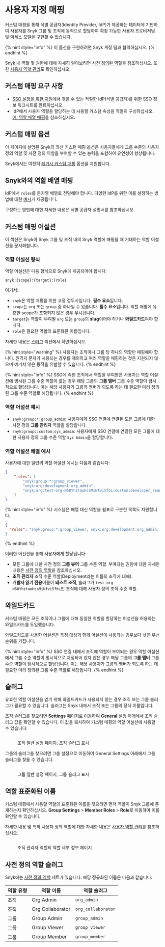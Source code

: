# 사용자 지정 매핑

커스텀 매핑을 통해 식별 공급자(Identity Provider, IdP)가 제공하는 데이터에 기반하여 사용자를 Snyk 그룹 및 조직에 동적으로 할당하여 확장 가능한 사용자 프로비저닝 및 액세스 모델을 구현할 수 있습니다.

{% hint style="info" %}
이 옵션을 구현하려면 Snyk 계정 팀과 협력하십시오.
{% endhint %}

Snyk 내 역할 및 권한에 대해 자세히 알아보려면 [사전 정의된 역할](../../../snyk-admin/user-roles/pre-defined-roles.md)을 참조하십시오. 또한 [사용자 역할 관리](../../../snyk-admin/user-roles/user-role-management.md)도 확인하십시오.

## 커스텀 매핑 요구 사항

* [SSO 설정을 위한 자원](../set-up-snyk-single-sign-on-sso.md#resources-for-sso-setup)에서 찾을 수 있는 적절한 IdP(식별 공급자)를 위한 SSO 정보 워크시트를 완료하십시오.
* IdP에서 사용자 역할을 할당하는 데 사용할 커스텀 속성을 적절히 구성하십시오. [예: 역할 배열 매핑](./#example-roles-array-mapping)을 참조하십시오.

## 커스텀 매핑 옵션

이 페이지에 설명된 Snyk의 최신 커스텀 매핑 옵션은 사용자들에게 그룹 수준의 사용자 정의 역할 및 사전 정의 역할을 부여할 수 있는 능력을 포함하여 유연성이 향상됩니다.

Snyk에서는 여전히 [레거시 커스텀 매핑](legacy-custom-mapping.md) 옵션을 지원합니다.

## Snyk와의 역할 배열 매핑

IdP에서 `roles`를 문자열 배열로 전달해야 합니다. 다양한 IdP를 위한 이를 설정하는 방법에 대한 [예시](examples-setting-up-custom-mapping-for-idps/)가 제공됩니다.

구성하는 방법에 대한 자세한 내용은 식별 공급자 설명서를 참조하십시오.

## 커스텀 매핑 어설션

이 섹션은 Snyk이 Snyk 그룹 및 조직 내의 Snyk 역할에 매핑될 때 기대하는 역할 어설션을 문서화합니다.

### 역할 어설션 형식

역할 어설션은 다음 형식으로 Snyk에 제공되어야 합니다:

`snyk:{scope}:{target}:{role}`

여기서:

* `snyk`은 역할 매핑을 위한 고정 접두사입니다. **필수 요소**입니다.
* `scope`는 `org` 또는 `group` 중 하나일 수 있습니다. **필수 요소**입니다. 역할 매핑에 유효한 scope가 포함되지 않은 경우 무시됩니다.
* `target`는 역할이 부여될 `org` 또는 `group`의 **slug**이어야 하거나 **와일드카드**여야 합니다.
* `role`은 필요한 역할의 표준화된 이름입니다.

자세한 내용은 [스러그](./#slugs) 섹션에서 확인하십시오.

{% hint style="warning" %}
사용자는 조직이나 그룹 당 하나의 역할만 매핑해야 합니다. 원격지 문자가 사용되는 경우를 제외하고 여러 역할을 매핑하는 것은 지원되지 않으며 예기치 않은 동작을 유발할 수 있습니다.
{% endhint %}

{% hint style="info" %}
SSO에 속한 조직에서 역할을 부여받은 사용자는 역할 어설션에 명시된 그룹 수준 역할이 없는 경우 해당 그룹의 **그룹 멤버** 그룹 수준 역할이 암시적으로 할당됩니다. 이는 해당 사용자가 그룹의 멤버가 되도록 하는 데 필요한 미리 정의된 그룹 수준 역할로 해당됩니다.
{% endhint %}

### 역할 어설션 예시

* `snyk:group:*:group_admin`: 사용자에게 SSO 연결에 연결된 모든 그룹에 대한 사전 정의 **그룹 관리자** 역할을 할당합니다.
* `snyk:group::custom:sys_admin`: 사용자에게 SSO 연결에 연결된 모든 그룹에 대한 사용자 정의 그룹 수준 역할 `Sys Admin`을 할당합니다.

### 역할 어설션 배열 예시

사용자에 대한 일련의 역할 어설션 예시는 다음과 같습니다:

```json
{
    "roles": [
        "snyk:group:*:group_viewer",
        "snyk:org:development:org_admin",
        "snyk:org:test-org-N58YhztauHcaMiNfvi5fbL:custom:developer_readonly"
    ]
}
```

{% hint style="info" %}
시스템은 배열 대신 역할을 쉼표로 구분한 목록도 지원합니다.

```json
{
  "roles": "snyk:group:*:group_viewer, snyk:org:development:org_admin, snyk:org:test-org-N58YhztauHcaMiNfvi5fbL:custom:developer_readonly" 
}
```
{% endhint %}

이러한 어선션을 통해 사용자에게 할당됩니다:

* 모든 그룹에 대한 사전 정의 **그룹 뷰어** 그룹 수준 역할. 부여되는 권한에 대한 자세한 내용은 [사전 정의 역할](../../../snyk-admin/user-roles/pre-defined-roles.md)을 참조하십시오.
* **조직 관리자** 조직 수준 역할(Deployment라는 이름의 조직에 대해).
* **개발자 읽기 전용**이름이 **테스트 조직**, 슬러그가 `test-org-N58YhztauHcaMiNfvi5fbL`인 조직에 대해 사용자 정의 조직 수준 역할.

## 와일드카드

커스텀 매핑은 모든 조직이나 그룹에 대해 동일한 역할을 할당하는 어설션을 허용하는 와일드카드를 도입했습니다.

와일드카드를 사용한 어설션은 특정 대상과 함께 어설션이 사용되는 경우보다 낮은 우선 순위를 가집니다.

{% hint style="info" %}
SSO 연결 내에서 조직에 역할이 부여되는 경우 역할 어설션에서 그룹 수준 역할이 명시적으로 지정되어 있지 않은 경우 해당 그룹의 **그룹 멤버** 그룹 수준 역할이 암시적으로 할당됩니다. 이는 해당 사용자가 그룹의 멤버가 되도록 하는 데 필요한 미리 정의된 그룹 수준 역할로 해당됩니다.
{% endhint %}

## 슬러그

유효한 역할 어설션을 얻기 위해 와일드카드가 사용되지 않는 경우 조직 또는 그룹 슬러그가 필요할 수 있습니다. 슬러그는 Snyk 내에서 조직 또는 그룹의 정식 이름입니다.

조직 슬러그를 찾으려면 **Settings** 페이지로 이동하여 **General** 설정 아래에서 조직 슬러그 값을 확인할 수 있습니다. 이 값을 복사하여 커스텀 매핑의 역할 어설션에 사용할 수 있습니다.

<figure><img src="https://docs.snyk.io/~gitbook/image?url=https%3A%2F%2F2533899886-files.gitbook.io%2F%7E%2Ffiles%2Fv0%2Fb%2Fgitbook-x-prod.appspot.com%2Fo%2Fspaces%252F-MdwVZ6HOZriajCf5nXH%252Fuploads%252Ff3juPcOGIxRqh3P26JgM%252Fsettings_org_slug.png%3Falt%3Dmedia%26token%3D1dda021b-5144-4118-a6e4-96ffb197cc29&#x26;width=768&#x26;dpr=1&#x26;quality=100&#x26;sign=40c5747c&#x26;sv=2" alt=""><figcaption><p>조직 일반 설정 페이지, 조직 슬러그 표시</p></figcaption></figure>

그룹의 슬러그를 찾으려면 그룹 설정으로 이동하여 General Settings 아래에서 그룹 슬러그를 찾을 수 있습니다.

<figure><img src="https://docs.snyk.io/~gitbook/image?url=https%3A%2F%2F2533899886-files.gitbook.io%2F%7E%2Ffiles%2Fv0%2Fb%2Fgitbook-x-prod.appspot.com%2Fo%2Fspaces%252F-MdwVZ6HOZriajCf5nXH%252Fuploads%252FlzQHxchjbOFAC7i7L8ZN%252Fimage.png%3Falt%3Dmedia%26token%3D05d9b3ad-7b61-439e-aed0-029add524e7c&#x26;width=768&#x26;dpr=1&#x26;quality=100&#x26;sign=51c6f646&#x26;sv=2" alt=""><figcaption><p>그룹 일반 설정 페이지, 그룹 슬러그 표시</p></figcaption></figure>

## 역할 표준화된 이름

커스텀 매핑에서 사용할 역할의 표준화된 이름을 찾으려면 먼저 역할이 Snyk 그룹에 존재하는지 확인하십시오. **Group Settings** > **Member Roles** > **Role**로 이동하여 이를 확인할 수 있습니다.

자세한 내용 및 특히 사용자 정의 역할에 대한 자세한 내용은 [사용자 역할 관리](../../../snyk-admin/user-roles/user-role-management.md)를 참조하십시오.

<figure><img src="https://docs.snyk.io/~gitbook/image?url=https%3A%2F%2F2533899886-files.gitbook.io%2F%7E%2Ffiles%2Fv0%2Fb%2Fgitbook-x-prod.appspot.com%2Fo%2Fspaces%252F-MdwVZ6HOZriajCf5nXH%252Fuploads%252FvHpPz3hxVKUW5pxPcB26%252Fimage.png%3Falt%3Dmedia%26token%3D1340330c-585e-4b03-aeff-a2d986b0fc26&#x26;width=768&#x26;dpr=1&#x26;quality=100&#x26;sign=45bd9bbd&#x26;sv=2" alt=""><figcaption><p>조직 관리자 역할의 역할 세부 정보 페이지</p></figcaption></figure>

## 사전 정의 역할 슬러그

Snyk에는 [사전 정의 역할](../../../snyk-admin/user-roles/pre-defined-roles.md) 세트가 있습니다. 해당 정규화된 이름은 다음과 같습니다:

| 역할 유형 | 역할 이름            | 역할 슬러그             |
| ----- | ---------------- | ------------------ |
| 조직    | Org Admin        | `org_admin`        |
| 조직    | Org Collaborator | `org_collaborator` |
| 그룹    | Group Admin      | `group_admin`      |
| 그룹    | Group Viewer     | `group_viewer`     |
| 그룹    | Group Member     | `group_member`     |

